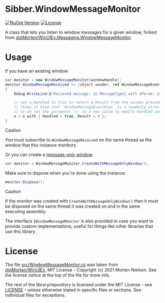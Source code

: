 # Sibber.WindowMessageMonitor
[![NuGet Version](https://img.shields.io/nuget/v/Sibber.WindowMessageMonitor)](https://www.nuget.org/packages/Sibber.WindowMessageMonitor) [![License](https://img.shields.io/github/license/sibber5/Sibber.WindowMessageMonitor?color=lightgrey)](https://github.com/sibber5/Sibber.WindowMessageMonitor/blob/main/LICENSE)

A class that lets you listen to window messages for a given window, forked from [dotMorten/WinUIEx.Messaging.WindowMessageMonitor](https://github.com/dotMorten/WinUIEx/blob/c363a6d25b586701a7996dfa8622b42a3c3b5740/src/WinUIEx/Messaging/WindowMessageMonitor.cs).

# Usage

If you have an existing window:
```cs
var monitor = new WindowMessageMonitor(windowHandle);
monitor.WindowMessageReceived += (object sender, ref WindowMessageEventArgs e) =>
{
    Debug.WriteLine($"Recieved message: {e.MessageType} with wParam: {e.Message.WParam} and LParam: {e.Message.LParam}");

    // set e.Handled to true to return e.Result from the window procedure
    // (keep in mind that `WindowMessageEventArgs` is a readonly struct that is passed by ref,
    // so we set the parameter `e` to a new value to modify Handled and Result)
    e = e with { Handled = true, Result = 0 };
}
```

> [!CAUTION]
> You must subscribe to `WindowMessageReceived` on the same thread as the window that this instance monitors.

Or you can create a [message-only window](https://learn.microsoft.com/en-us/windows/win32/winmsg/window-features#message-only-windows):
```cs
var monitor = WindowMessageMonitor.CreateWithMessageOnlyWindow();
```

Make sure to dispose when you're done using the instance:
```cs
monitor.Dispose();
```

> [!CAUTION]
> If the monitor was created with `CreateWithMessageOnlyWindow()` then it must be disposed on the same thread it was created on and in the same executing assembly.

The interface `IWindowMessageMonitor` is also provided in case you want to provide custom implementations, useful for things like other libraries that use this library.

# License

The file [src/WindowMessageMonitor.cs](https://github.com/sibber5/Sibber.WindowMessageMonitor/blob/main/src/WindowMessageMonitor.cs) was taken from [dotMorten/WinUIEx](https://github.com/dotMorten/WinUIEx/blob/c363a6d25b586701a7996dfa8622b42a3c3b5740/src/WinUIEx/Messaging/WindowMessageMonitor.cs), MIT License - Copyright (c) 2021 Morten Nielsen. See the license notice at the top of the file for more info.

The rest of the library/repository is licensed under the MIT License - see [LICENSE](https://github.com/sibber5/Sibber.WindowMessageMonitor/blob/main/LICENSE) - unless otherwise stated in specific files or sections. See individual files for exceptions.
